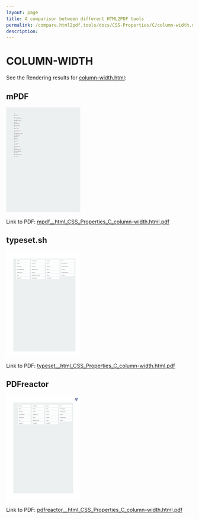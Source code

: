 ```yaml
---
layout: page
title: A comparison between different HTML2PDF tools
permalink: /compare.html2pdf.tools/docs/CSS-Properties/C/column-width.md
description: 
---
```


# COLUMN-WIDTH

See the Rendering results for [column-width.html](/html/CSS%20Properties/C/column-width.html):

## mPDF
![](mpdf__html_CSS_Properties_C_column-width.html.png) 

Link to PDF: [mpdf__html_CSS_Properties_C_column-width.html.pdf](mpdf__html_CSS_Properties_C_column-width.html.pdf)

## typeset.sh
![](typeset__html_CSS_Properties_C_column-width.html.png) 

Link to PDF: [typeset__html_CSS_Properties_C_column-width.html.pdf](typeset__html_CSS_Properties_C_column-width.html.pdf)

## PDFreactor
![](pdfreactor__html_CSS_Properties_C_column-width.html.png) 

Link to PDF: [pdfreactor__html_CSS_Properties_C_column-width.html.pdf](pdfreactor__html_CSS_Properties_C_column-width.html.pdf)
